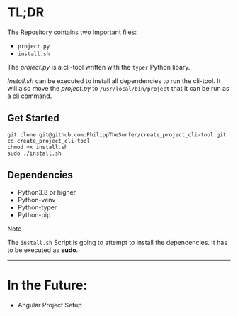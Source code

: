 # TL;DR

The Repository contains two important files:
- `project.py`
- `install.sh`

The *project.py* is a cli-tool written with the `typer` Python libary. 

*Install.sh* can be executed to install all dependencies to run the cli-tool.
It will also move the *project.py* to `/usr/local/bin/project` that it can be run as a cli command.


## Get Started

```
git clone git@github.com:PhilippTheSurfer/create_project_cli-tool.git
cd create_project_cli-tool
chmod +x install.sh
sudo ./install.sh
```

## Dependencies

- Python3.8 or higher
- Python-venv
- Python-typer
- Python-pip

> [!NOTE]
> The `install.sh` Script is going to attempt to install the dependencies. It has to be executed as **sudo**.


---

# In the Future:

- Angular Project Setup
